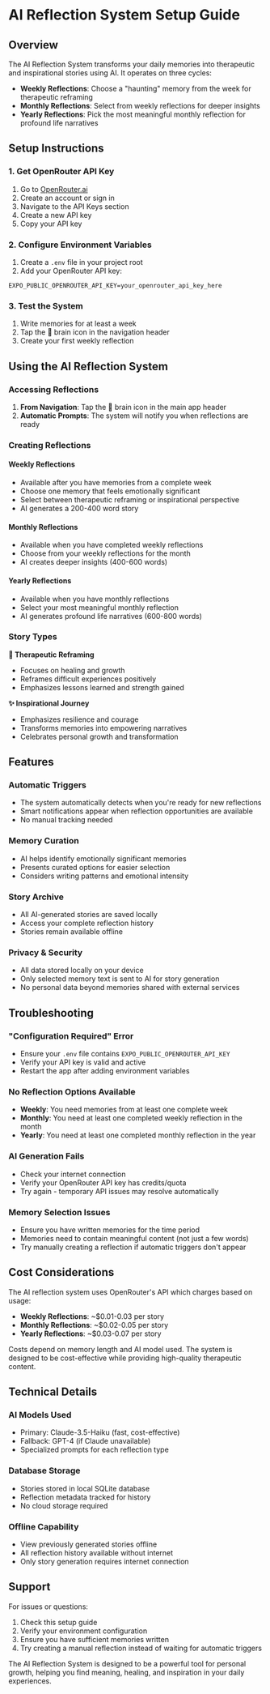 # AI Reflection System Setup Guide

## Overview

The AI Reflection System transforms your daily memories into therapeutic and inspirational stories using AI. It operates on three cycles:

- **Weekly Reflections**: Choose a "haunting" memory from the week for therapeutic reframing
- **Monthly Reflections**: Select from weekly reflections for deeper insights  
- **Yearly Reflections**: Pick the most meaningful monthly reflection for profound life narratives

## Setup Instructions

### 1. Get OpenRouter API Key

1. Go to [OpenRouter.ai](https://openrouter.ai/)
2. Create an account or sign in
3. Navigate to the API Keys section
4. Create a new API key
5. Copy your API key

### 2. Configure Environment Variables

1. Create a `.env` file in your project root
2. Add your OpenRouter API key:

```env
EXPO_PUBLIC_OPENROUTER_API_KEY=your_openrouter_api_key_here
```

### 3. Test the System

1. Write memories for at least a week
2. Tap the 🧠 brain icon in the navigation header
3. Create your first weekly reflection

## Using the AI Reflection System

### Accessing Reflections

1. **From Navigation**: Tap the 🧠 brain icon in the main app header
2. **Automatic Prompts**: The system will notify you when reflections are ready

### Creating Reflections

#### Weekly Reflections
- Available after you have memories from a complete week
- Choose one memory that feels emotionally significant
- Select between therapeutic reframing or inspirational perspective
- AI generates a 200-400 word story

#### Monthly Reflections  
- Available when you have completed weekly reflections
- Choose from your weekly reflections for the month
- AI creates deeper insights (400-600 words)

#### Yearly Reflections
- Available when you have monthly reflections
- Select your most meaningful monthly reflection
- AI generates profound life narratives (600-800 words)

### Story Types

**🌱 Therapeutic Reframing**
- Focuses on healing and growth
- Reframes difficult experiences positively
- Emphasizes lessons learned and strength gained

**✨ Inspirational Journey**
- Emphasizes resilience and courage
- Transforms memories into empowering narratives
- Celebrates personal growth and transformation

## Features

### Automatic Triggers
- The system automatically detects when you're ready for new reflections
- Smart notifications appear when reflection opportunities are available
- No manual tracking needed

### Memory Curation
- AI helps identify emotionally significant memories
- Presents curated options for easier selection
- Considers writing patterns and emotional intensity

### Story Archive
- All AI-generated stories are saved locally
- Access your complete reflection history
- Stories remain available offline

### Privacy & Security
- All data stored locally on your device
- Only selected memory text is sent to AI for story generation
- No personal data beyond memories shared with external services

## Troubleshooting

### "Configuration Required" Error
- Ensure your `.env` file contains `EXPO_PUBLIC_OPENROUTER_API_KEY`
- Verify your API key is valid and active
- Restart the app after adding environment variables

### No Reflection Options Available
- **Weekly**: You need memories from at least one complete week
- **Monthly**: You need at least one completed weekly reflection in the month
- **Yearly**: You need at least one completed monthly reflection in the year

### AI Generation Fails
- Check your internet connection
- Verify your OpenRouter API key has credits/quota
- Try again - temporary API issues may resolve automatically

### Memory Selection Issues
- Ensure you have written memories for the time period
- Memories need to contain meaningful content (not just a few words)
- Try manually creating a reflection if automatic triggers don't appear

## Cost Considerations

The AI reflection system uses OpenRouter's API which charges based on usage:

- **Weekly Reflections**: ~$0.01-0.03 per story
- **Monthly Reflections**: ~$0.02-0.05 per story  
- **Yearly Reflections**: ~$0.03-0.07 per story

Costs depend on memory length and AI model used. The system is designed to be cost-effective while providing high-quality therapeutic content.

## Technical Details

### AI Models Used
- Primary: Claude-3.5-Haiku (fast, cost-effective)
- Fallback: GPT-4 (if Claude unavailable)
- Specialized prompts for each reflection type

### Database Storage
- Stories stored in local SQLite database
- Reflection metadata tracked for history
- No cloud storage required

### Offline Capability
- View previously generated stories offline
- All reflection history available without internet
- Only story generation requires internet connection

## Support

For issues or questions:
1. Check this setup guide
2. Verify your environment configuration
3. Ensure you have sufficient memories written
4. Try creating a manual reflection instead of waiting for automatic triggers

The AI Reflection System is designed to be a powerful tool for personal growth, helping you find meaning, healing, and inspiration in your daily experiences.
